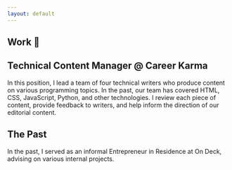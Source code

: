 ```yaml
---
layout: default
---
```


<section>
	<h1>Work 💼</h1>
	<h2>Technical Content Manager @ Career Karma</h2>
	<p>In this position, I lead a team of four technical writers who produce content on various programming topics. In the past, our team has covered HTML, CSS, JavaScript, Python, and other technologies. I review each piece of content, provide feedback to writers, and help inform the direction of our editorial content.</p>
	<h2>The Past</h2>
	<p>In the past, I served as an informal Entrepreneur in Residence at On Deck, advising on various internal projects.</p>
</section>